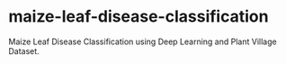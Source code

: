 # maize-leaf-disease-classification
Maize Leaf Disease Classification using Deep Learning and Plant Village Dataset.
